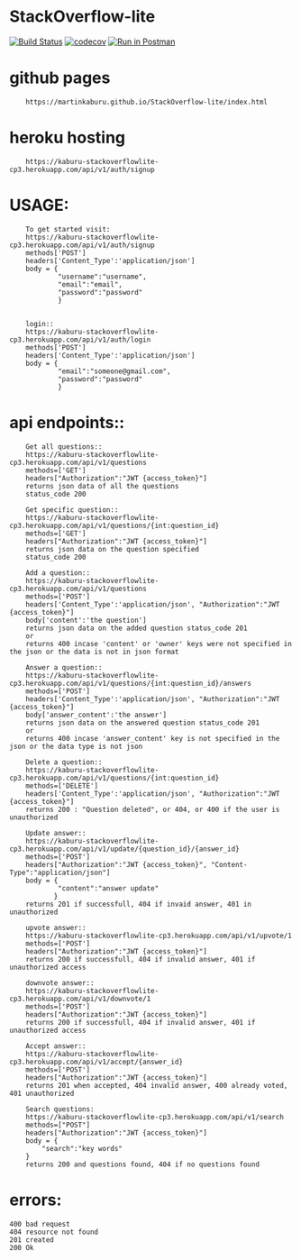 # StackOverflow-lite

[![Build Status](https://travis-ci.org/MartinKaburu/StackOverflow-lite.svg?branch=development)](https://travis-ci.org/MartinKaburu/StackOverflow-lite)
[![codecov](https://codecov.io/gh/MartinKaburu/StackOverflow-lite/branch/master/graph/badge.svg)](https://codecov.io/gh/MartinKaburu/StackOverflow-lite)
[![Run in Postman](https://run.pstmn.io/button.svg)](https://app.getpostman.com/run-collection/6a89cd9ab95f70bbddda)

# github pages

        https://martinkaburu.github.io/StackOverflow-lite/index.html

# heroku hosting

        https://kaburu-stackoverflowlite-cp3.herokuapp.com/api/v1/auth/signup

# USAGE:

        To get started visit:
        https://kaburu-stackoverflowlite-cp3.herokuapp.com/api/v1/auth/signup
        methods['POST']
        headers['Content_Type':'application/json']
        body = {
                "username":"username",
                "email":"email",
                "password":"password"
                }


        login::
        https://kaburu-stackoverflowlite-cp3.herokuapp.com/api/v1/auth/login
        methods['POST']
        headers['Content_Type':'application/json']
        body = {
                "email":"someone@gmail.com",
                "password":"password"
                }

# api endpoints::

        Get all questions::  
        https://kaburu-stackoverflowlite-cp3.herokuapp.com/api/v1/questions
        methods=['GET']
        headers["Authorization":"JWT {access_token}"]
        returns json data of all the questions
        status_code 200

        Get specific question::
        https://kaburu-stackoverflowlite-cp3.herokuapp.com/api/v1/questions/{int:question_id}
        methods=['GET']
        headers["Authorization":"JWT {access_token}"]
        returns json data on the question specified
        status_code 200

        Add a question::
        https://kaburu-stackoverflowlite-cp3.herokuapp.com/api/v1/questions
        methods=['POST']
        headers['Content_Type':'application/json', "Authorization":"JWT {access_token}"]
        body['content':'the question']
        returns json data on the added question status_code 201
        or
        returns 400 incase 'content' or 'owner' keys were not specified in the json or the data is not in json format

        Answer a question::
        https://kaburu-stackoverflowlite-cp3.herokuapp.com/api/v1/questions/{int:question_id}/answers
        methods=['POST']
        headers['Content_Type':'application/json', "Authorization":"JWT {access_token}"]
        body['answer_content':'the answer']
        returns json data on the answered question status_code 201
        or
        returns 400 incase 'answer_content' key is not specified in the json or the data type is not json

        Delete a question::
        https://kaburu-stackoverflowlite-cp3.herokuapp.com/api/v1/questions/{int:question_id}
        methods=['DELETE']
        headers['Content_Type':'application/json', "Authorization":"JWT {access_token}"]
        returns 200 : "Question deleted", or 404, or 400 if the user is unauthorized

        Update answer::
        https://kaburu-stackoverflowlite-cp3.herokuapp.com/api/v1/update/{question_id}/{answer_id}
        methods=['POST']
        headers["Authorization":"JWT {access_token}", "Content-Type":"application/json"]
        body = {
                "content":"answer update"
               }
        returns 201 if successfull, 404 if invaid answer, 401 in unauthorized

        upvote answer::
        https://kaburu-stackoverflowlite-cp3.herokuapp.com/api/v1/upvote/1
        methods=['POST']
        headers["Authorization":"JWT {access_token}"]
        returns 200 if successfull, 404 if invalid answer, 401 if unauthorized access

        downvote answer::
        https://kaburu-stackoverflowlite-cp3.herokuapp.com/api/v1/downvote/1
        methods=['POST']
        headers["Authorization":"JWT {access_token}"]
        returns 200 if successfull, 404 if invalid answer, 401 if unauthorized access

        Accept answer::
        https://kaburu-stackoverflowlite-cp3.herokuapp.com/api/v1/accept/{answer_id}
        methods=['POST']
        headers["Authorization":"JWT {access_token}"]
        returns 201 when accepted, 404 invalid answer, 400 already voted, 401 unauthorized

        Search questions:
        https://kaburu-stackoverflowlite-cp3.herokuapp.com/api/v1/search
        methods=["POST"]
        headers["Authorization":"JWT {access_token}"]
        body = {
            "search":"key words"
        }
        returns 200 and questions found, 404 if no questions found
# errors:
    400 bad request
    404 resource not found
    201 created
    200 Ok
